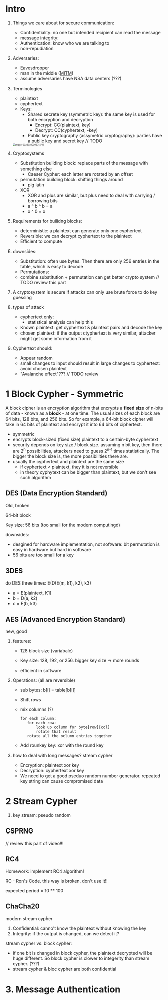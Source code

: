 # Intro

1. Things we care about for secure communication:
   - Confidentiality: no one but intended recipient can read the message
   - message integrity: 
   - Authentication: know who we are talking to 
   - non-repudiation

2. Adversaries:

   - Eavesdropper
   - man in the middle ([MITM](https://www.imperva.com/learn/application-security/man-in-the-middle-attack-mitm/))
   - assume adversaries have NSA data centers (???)

3. Terminologies

   - plaintext
   - cyphertext
   - Keys:
     - Shared secrete key (symmetric key): the same key is used for both encryption and decryption
       - Encrypt: CC(plaintext, key)
       - Decrypt: CC(cyphertext, -key)
     - Public key cryptography (assymetric cryptography): parties have a public key and secret key // TODO

   <img src="/Users/sonia/Documents/CSStudy/MyStudyNotes/Network & Security/assets/image-20230210093741719.png" alt="image-20230210093741719" style="zoom:50%;" />

4. Cryptosystems
   - Substitution building block: replace parts of the message with something else
     - Caeser Cypher: each letter are rotated by an offset
   - permutation building block: shifting things around
     - pig latin
   - XOR
     - XOR and plus are similar, but plus need to deal with carrying / borrowing bits
     - a ^ b ^ b = a
     - x ^ 0 = x
5. Requirements for builidng blocks:
   - deterministic: a plaintext can generate only one cyphertext
   - Reversible: we can decrypt cyphertext to the plaintext
   - Efficient to compute
6. downsides:
   - Substitution: often use bytes. Then there are only 256 entries in the table, which is easy to decode
   - Permutations: 
   - combine substitution + permutation can get better crypto system // TODO review this part
7. A cryptosystem is secure if attacks can only use brute force to do key guessing
8. types of attack
   - cyphertext only: 
     - statistical analysis can help this
   - Known plaintext: get cyphertext & plaintext pairs and decode the key
   - chosen plaintext: if the output ctyphertext is very similar, attacker might get some information from it
9. Cyphertext should:
   - Appear random
   - small changes to input should result in large changes to cyphertext: avoid chosen plaintext 
   - "Avalanche effect"??? // TODO review

# 1 Block Cypher - Symmetric 

A block cipher is an encryption algorithm that encrypts a **fixed size** of n-bits of data - known as a **block** - at one time. The usual sizes of each block are 64 bits, 128 bits, and 256 bits. So for example, a 64-bit block cipher will take in 64 bits of plaintext and encrypt it into 64 bits of ciphertext. 

- symmetric
- encrypts block-sized (fixed size) plaintext to a certain-byte cyphertext
- security depends on key size / block size. assuming n bit key, then there are 2<sup>n</sup> possibilities, attackers need to guess 2<sup>n-1</sup> times statistically. The bigger the block size is, the more possibilities there are.
- usually the cyphertext and plaintext are the same size
  - if cyphertext < plaintext, they it is not reversible
  - in theory cyphytext can be bigger than plaintext, but we don't see such algorithm

## DES (Data Encryption Standard)

Old, broken

64-bit block

Key size: 56 bits (too small for the modern computingd)

downsides: 

- desgined for hardware implementation, not software: bit permutation is easy in hardware but hard in software 
- 56 bits are too small for a key

## 3DES

do DES three times: E(D(E(m, k1), k2), k3)

- a = E(plaintext, K1)
- b = D(a, k2)
- c = E(b, k3)

## AES (Advanced Encryption Standard)

new, good

1. features:

   - 128 block size (variabale)

   - Key size: 128, 192, or 256. bigger key size -> more rounds

   - efficient in software

2. Operations: (all are reversible)

   - sub bytes: b[i] = table[b[i]]

   - Shift rows

   - mix columns (?)

     ```
     for each column:
     	for each row:
     		look up column for byte[row][col]
     		rotate that result
     	rotate all the oclumn entries together
     ```

   - Add rounkey key: xor with the round key

3. how to deal with long messages? stream cypher
   - Encryption: plaintext xor key
   - Decryption: cyphertext xor key
   - We need to get a good pseduo random number generator. repeated key string can cause compromised data

# 2 Stream Cypher

1. key stream: pseudo random

## CSPRNG

// review this part of video!!!

## RC4

Homework: implement RC4 algorithm!

RC - Ron's Code. this way is broken. don't use it!!

expected period = 10 ** 100

## ChaCha20

modern stream cypher



1. Confidential: canno't know the plaintext without knowing the key
2. Integrity: if the output is changed, can we detect it?

stream cypher vs. block cypher:

- if one bit is changed in block cypher, the plaintext decrypted will be huge different. So block cypher is clower to integerity than stream cypher. (???)
- stream cypher & bloc cypher are both confidential

# 3. Message Authentication

